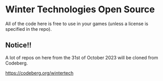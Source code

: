 # Winter Technologies Open Source
All of the code here is free to use in your games (unless a license is specified in the repo).

## Notice!!
A lot of repos on here from the 31st of October 2023 will be cloned from Codeberg.

https://codeberg.org/wintertech
